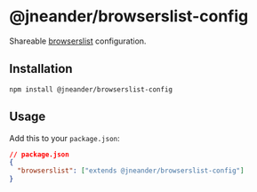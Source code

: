 # @jneander/browserslist-config

Shareable [browserslist](https://github.com/ai/browserslist) configuration.

## Installation

```console
npm install @jneander/browserslist-config
```

## Usage

Add this to your `package.json`:

```json
// package.json
{
  "browserslist": ["extends @jneander/browserslist-config"]
}
```
